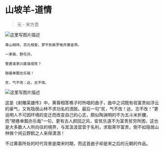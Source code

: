山坡羊-道情
====
> 元 - 宋方壶

![这里写图片描述](http://olx1ji9hn.bkt.clouddn.com/image/70777815_2.abcplusg)
```
青山相待，百元相爱，梦不到紫罗袍共黄金带。

一茅斋，野花开。

管甚谁家兴废谁成败？

陋巷单瓢也乐哉！

贫，气不改；达，志不改。
```
![这里写图片描述](http://olx1ji9hn.bkt.clouddn.com/image/70777815_3.abcplusg)

这是《射雕英雄传》中，黄蓉相答樵子时所唱的曲子，曲中之词既有视富贵如浮云的豪气，又有隐居山林不求功名的洒脱。最后一句“贫，气不改！达，志不改！”更说明人不可因环境的变迁而改变自己的心志，颇似陶渊明的不为五斗米折腰，而“陋巷单瓢亦乐哉”一句，更有古人颜回之风，安贫乐道不为富贵贫穷所困，这也是大多数人人所向往的境界，与其汲汲营营于名利，求取荣华富贵，倒不如隐居山林做个闲云野鹤之人来得潇洒！

不过黄蓉所处的时代背景是南宋时期，而这首曲子却是宋之后的元朝的作品。